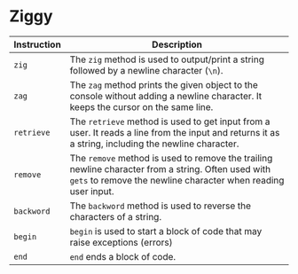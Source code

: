 # Ziggy 
| Instruction | Description |
|-------------|-------------|
| `zig`      | The `zig` method is used to output/print a string followed by a newline character (`\n`). |
| `zag`     | The `zag` method prints the given object to the console without adding a newline character. It keeps the cursor on the same line. |
| `retrieve`      | The `retrieve` method is used to get input from a user. It reads a line from the input and returns it as a string, including the newline character. |
| `remove`     | The `remove` method is used to remove the trailing newline character from a string. Often used with `gets` to remove the newline character when reading user input. |
| `backword`   | The `backword` method is used to reverse the characters of a string. |
| `begin` |  `begin` is used to start a block of code that may raise exceptions (errors)
| `end` |      `end` ends a block of code.|

